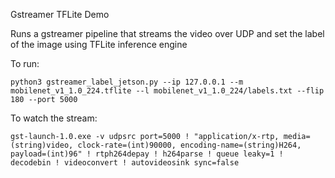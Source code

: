 Gstreamer TFLite Demo

Runs a gstreamer pipeline that streams the video over UDP and set the label
of the image using TFLite inference engine


To run:

    python3 gstreamer_label_jetson.py --ip 127.0.0.1 --m mobilenet_v1_1.0_224.tflite --l mobilenet_v1_1.0_224/labels.txt --flip 180 --port 5000

To watch the stream:

    gst-launch-1.0.exe -v udpsrc port=5000 ! "application/x-rtp, media=(string)video, clock-rate=(int)90000, encoding-name=(string)H264, payload=(int)96" ! rtph264depay ! h264parse ! queue leaky=1 ! decodebin ! videoconvert ! autovideosink sync=false